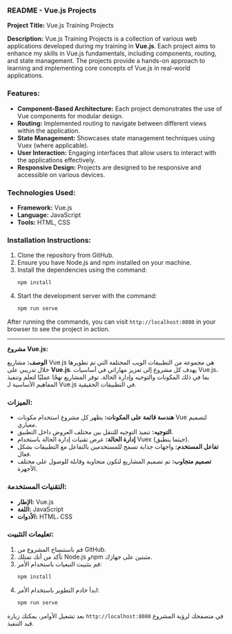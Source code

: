 ### README - Vue.js Projects

**Project Title:** Vue.js Training Projects

**Description:**
Vue.js Training Projects is a collection of various web applications developed during my training in **Vue.js**. Each project aims to enhance my skills in Vue.js fundamentals, including components, routing, and state management. The projects provide a hands-on approach to learning and implementing core concepts of Vue.js in real-world applications.

### Features:
- **Component-Based Architecture:** Each project demonstrates the use of Vue components for modular design.
- **Routing:** Implemented routing to navigate between different views within the application.
- **State Management:** Showcases state management techniques using Vuex (where applicable).
- **User Interaction:** Engaging interfaces that allow users to interact with the applications effectively.
- **Responsive Design:** Projects are designed to be responsive and accessible on various devices.

### Technologies Used:
- **Framework:** Vue.js
- **Language:** JavaScript
- **Tools:** HTML, CSS

### Installation Instructions:
1. Clone the repository from GitHub.
2. Ensure you have Node.js and npm installed on your machine.
3. Install the dependencies using the command:
   ```bash
   npm install
   ```
4. Start the development server with the command:
   ```bash
   npm run serve
   ```

After running the commands, you can visit `http://localhost:8080` in your browser to see the project in action.



---

**مشروع Vue.js:**

**الوصف:**
مشاريع Vue.js هي مجموعة من التطبيقات الويب المختلفة التي تم تطويرها خلال تدريبي على **Vue.js**. يهدف كل مشروع إلى تعزيز مهاراتي في أساسيات Vue.js، بما في ذلك المكونات والتوجيه وإدارة الحالة. توفر المشاريع نهجًا عمليًا لتعلم وتنفيذ المفاهيم الأساسية لـ Vue.js في التطبيقات الحقيقية.

### الميزات:
- **هندسة قائمة على المكونات:** يظهر كل مشروع استخدام مكونات Vue لتصميم معياري.
- **التوجيه:** تنفيذ التوجيه للتنقل بين مختلف العروض داخل التطبيق.
- **إدارة الحالة:** عرض تقنيات إدارة الحالة باستخدام Vuex (حيثما ينطبق).
- **تفاعل المستخدم:** واجهات جذابة تسمح للمستخدمين بالتفاعل مع التطبيقات بشكل فعال.
- **تصميم متجاوب:** تم تصميم المشاريع لتكون متجاوبة وقابلة للوصول على مختلف الأجهزة.

### التقنيات المستخدمة:
- **الإطار:** Vue.js
- **اللغة:** JavaScript
- **الأدوات:** HTML، CSS

### تعليمات التثبيت:
1. قم باستنساخ المشروع من GitHub.
2. تأكد من أنك تمتلك Node.js وnpm مثبتين على جهازك.
3. قم بتثبيت التبعيات باستخدام الأمر:
   ```bash
   npm install
   ```
4. ابدأ خادم التطوير باستخدام الأمر:
   ```bash
   npm run serve
   ```

بعد تشغيل الأوامر، يمكنك زيارة `http://localhost:8080` في متصفحك لرؤية المشروع قيد التنفيذ.

